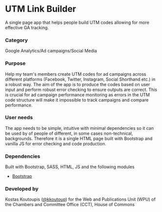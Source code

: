 # UTM Link Builder
A single page app that helps people build UTM codes allowing for more effective GA tracking.

### Category
Google Analytics/Ad campaigns/Social Media

### Purpose
Help my team's members create UTM codes for ad campaigns across different platforms (Facebook, Twitter, Instagram, Social Shorthand etc.) in a robust way. The aim of the app is to produce the codes based on user input and perform  robust error checking to ensure outputs are correct. This is crucial for ad campaign performance monitoring as errors in the UTM code structure will make it impossible to track campaigns and compare performance.

### User needs
The app needs to be simple, intuitive with minimal dependencies so it can be used by of people of different, in some cases non-technical, backgrounds. Therefore it is a single HTML page built with Bootstrap and vanilla JS for error checking and code production.

### Dependencies
Built with Bootstrap, SASS, HTML, JS and the following modules
- [Bootstrap](https://getbootstrap.com/)

### Developed by
Kostas Koutoupis ([@kkoutoup](https://github.com/kkoutoup)) for the Web and Publications Unit (WPU) of the Chambers and Committee Office (CCT), House of Commons